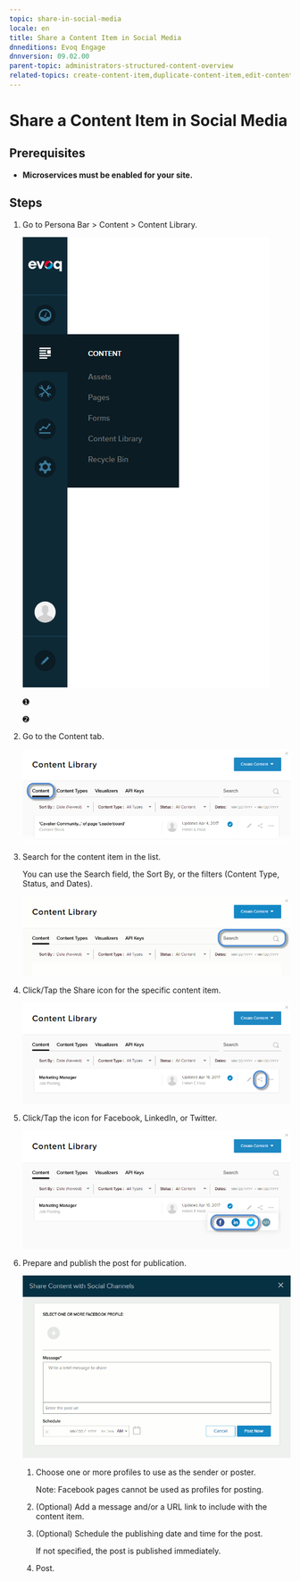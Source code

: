 ```yaml
---
topic: share-in-social-media
locale: en
title: Share a Content Item in Social Media
dnneditions: Evoq Engage
dnnversion: 09.02.00
parent-topic: administrators-structured-content-overview
related-topics: create-content-item,duplicate-content-item,edit-content-item,delete-content-item,get-embed-code
---
```


# Share a Content Item in Social Media

## Prerequisites

*   **Microservices must be enabled for your site.**

## Steps

1.  Go to Persona Bar \> Content \> Content Library.
    
    ![Persona Bar > Content > Content Library](/images/scr-pbar-host-Content-E91.png)
    
    ➊
    
    ➋
    
2.  Go to the Content tab.
    
    ![Content](/images/scr-pbtabs-all-Content-ContentLibrary-Content-E91.png)
    
3.  Search for the content item in the list.
    
    You can use the Search field, the Sort By, or the filters (Content Type, Status, and Dates).
    
      
    
    ![Sort, search, and filter UI](/images/scr-ContentItems-searchsortfilter-E91.gif)
    
      
    
4.  Click/Tap the Share icon for the specific content item.
    
      
    
    ![Content tab > Share icon](/images/scr-ContentItems-item-share-icon-E91.png)
    
      
    
5.  Click/Tap the icon for Facebook, LinkedIn, or Twitter.
    
      
    
    ![Content tab > Share > social media icons](/images/scr-ContentItems-item-share-socialmedia-icons-E91.png)
    
      
    
6.  Prepare and publish the post for publication.
    
      
    
    ![Content tab > Share > social media > prepare post](/images/scr-ContentItems-item-share-content-with-social-channels-E91.gif)
    
      
    
    1.  Choose one or more profiles to use as the sender or poster.
        
        Note: Facebook pages cannot be used as profiles for posting.
        
    2.  (Optional) Add a message and/or a URL link to include with the content item.
    3.  (Optional) Schedule the publishing date and time for the post.
        
        If not specified, the post is published immediately.
        
    4.  Post.